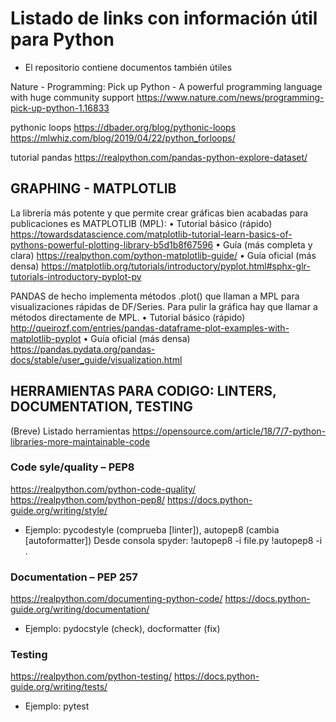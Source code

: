# Listado de links con información útil para Python
* El repositorio contiene documentos también útiles

Nature - Programming: Pick up Python - A powerful programming language with huge community support
https://www.nature.com/news/programming-pick-up-python-1.16833

pythonic loops
https://dbader.org/blog/pythonic-loops
https://mlwhiz.com/blog/2019/04/22/python_forloops/

tutorial pandas
https://realpython.com/pandas-python-explore-dataset/


## GRAPHING - MATPLOTLIB
La librería más potente y que permite crear gráficas bien acabadas para publicaciones es MATPLOTLIB (MPL):
•	Tutorial básico (rápido) https://towardsdatascience.com/matplotlib-tutorial-learn-basics-of-pythons-powerful-plotting-library-b5d1b8f67596
•	Guía (más completa y clara) https://realpython.com/python-matplotlib-guide/
•	Guía oficial (más densa) https://matplotlib.org/tutorials/introductory/pyplot.html#sphx-glr-tutorials-introductory-pyplot-py

PANDAS de hecho implementa métodos .plot() que llaman a MPL para visualizaciones rápidas de DF/Series. Para pulir la gráfica hay que llamar a métodos directamente de MPL.
•	Tutorial básico (rápido) http://queirozf.com/entries/pandas-dataframe-plot-examples-with-matplotlib-pyplot
•	Guía oficial (más densa) https://pandas.pydata.org/pandas-docs/stable/user_guide/visualization.html

## HERRAMIENTAS PARA CODIGO: LINTERS, DOCUMENTATION, TESTING
(Breve) Listado herramientas
https://opensource.com/article/18/7/7-python-libraries-more-maintainable-code

### Code syle/quality – PEP8
https://realpython.com/python-code-quality/
https://realpython.com/python-pep8/
https://docs.python-guide.org/writing/style/

* Ejemplo: pycodestyle (comprueba [linter]), autopep8 (cambia [autoformatter])
Desde consola spyder:
!autopep8 -i file.py
!autopep8 -i .

### Documentation – PEP 257
https://realpython.com/documenting-python-code/
https://docs.python-guide.org/writing/documentation/

* Ejemplo: pydocstyle (check), docformatter (fix)

### Testing
https://realpython.com/python-testing/
https://docs.python-guide.org/writing/tests/

* Ejemplo: pytest
